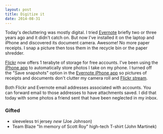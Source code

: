 ```yaml
---
layout: post
title: Digitize it
date: 2014-08-31
---
```


Today's decluttering was mostly digital. I tried [Evernote][evernote]
briefly two or three years ago and it didn't catch on. But now I've
installed it on the laptop and iPhone and discovered its document
camera. Awesome! No more paper receipts. I snap a picture then toss them
in the recycle bin or the paper shredder.

[Flickr][flickr] now offers 1 terabyte of storage for free accounts.
I've been using the [iPhone app][flickr-app] to automatically store photos I take on
my phone. I turned off the "Save snapshots" option in the [Evernote
iPhone app][evernote-app] so pictures of receipts and documents don't
clutter my camera roll and [Flickr stream][flickr-stream].

Both Flickr and Evernote email addresses associated with accounts. You
can forward email to those addresses to have attachments saved. I did
that today with some photos a friend sent that have been neglected in my
inbox.

### Gifted
- sleeveless tri jersey *new* (Joe Johnson)
- Team Blaze "In memory of Scott Roy" high-tech T-shirt (John Martinek)

[evernote]: https://evernote.com/
[flickr]: http://www.flickr.com/
[evernote-app]: https://itunes.apple.com/us/app/evernote/id281796108
[flickr-app]: https://itunes.apple.com/us/app/flickr/id328407587
[flickr-stream]: https://www.flickr.com/photos/semifor/
